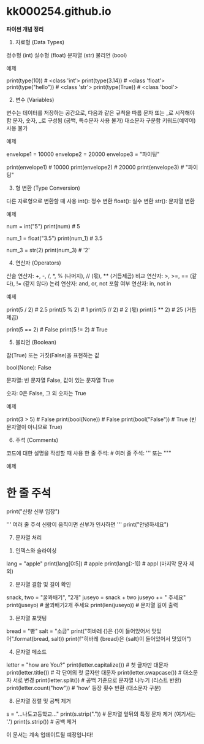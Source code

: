 # kk000254.github.io

**파이썬 개념 정리**

1. 자료형 (Data Types)

정수형 (int)
실수형 (float)
문자열 (str)
불리언 (bool)

예제

print(type(10))      # <class 'int'>
print(type(3.14))    # <class 'float'>
print(type("hello")) # <class 'str'>
print(type(True))    # <class 'bool'>

2. 변수 (Variables)

변수는 데이터를 저장하는 공간으로, 다음과 같은 규칙을 따름
문자 또는 _로 시작해야 함
문자, 숫자, _로 구성됨 (공백, 특수문자 사용 불가)
대소문자 구분함
키워드(예약어) 사용 불가

예제

envelope1 = 10000
envelope2 = 20000
envelope3 = "파이팅"

print(envelope1)  # 10000
print(envelope2)  # 20000
print(envelope3)  # "파이팅"

3. 형 변환 (Type Conversion)

다른 자료형으로 변환할 때 사용
int(): 정수 변환
float(): 실수 변환
str(): 문자열 변환

예제

num = int("5")
print(num)  # 5

num_1 = float("3.5")
print(num_1)  # 3.5

num_3 = str(2)
print(num_3)  # '2'

4. 연산자 (Operators)

산술 연산자: +, -, /, *, % (나머지), // (몫), ** (거듭제곱)
비교 연산자: >, >=, == (같다), != (같지 않다)
논리 연산자: and, or, not
포함 여부 연산자: in, not in

예제

print(5 / 2)   # 2.5
print(5 % 2)   # 1
print(5 // 2)  # 2 (몫)
print(5 ** 2)  # 25 (거듭제곱)

print(5 == 2)  # False
print(5 != 2)  # True

5. 불리언 (Boolean)

참(True) 또는 거짓(False)을 표현하는 값

bool(None): False

문자열: 빈 문자열 False, 값이 있는 문자열 True

숫자: 0은 False, 그 외 숫자는 True

예제

print(3 > 5)         # False
print(bool(None))    # False
print(bool("False")) # True (빈 문자열이 아니므로 True)

6. 주석 (Comments)

코드에 대한 설명을 작성할 때 사용
한 줄 주석: #
여러 줄 주석: ''' 또는 """

예제

# 한 줄 주석
print("신랑 신부 입장")

'''
여러 줄 주석
신랑이 움직이면
신부가 인사하면
'''
print("안녕하세요")

7. 문자열 처리

1) 인덱스와 슬라이싱

lang = "apple"
print(lang[0:5])  # apple
print(lang[:-1])  # appl (마지막 문자 제외)

2) 문자열 결합 및 길이 확인

snack, two = "꿀꽈배기", "2개"
juseyo = snack + two
juseyo += " 주세요"
print(juseyo)  # 꿀꽈배기2개 주세요
print(len(juseyo))  # 문자열 길이 출력

3) 문자열 포맷팅

bread = "빵"
salt = "소금"
print("히바레 {}은 {}이 들어있어서 맛있어".format(bread, salt))
print(f"히바레 {bread}은 {salt}이 들어있어서 맛있어")

4) 문자열 메소드

letter = "how are You?"
print(letter.capitalize())  # 첫 글자만 대문자
print(letter.title())       # 각 단어의 첫 글자만 대문자
print(letter.swapcase())    # 대소문자 서로 변경
print(letter.split())       # 공백 기준으로 문자열 나누기 (리스트 반환)
print(letter.count("how"))  # 'how' 등장 횟수 반환 (대소문자 구분)

8. 문자열 정렬 및 공백 제거

s = "...나도고등학교..."
print(s.strip("."))  # 문자열 앞뒤의 특정 문자 제거 (여기서는 '.')
print(s.strip())  # 공백 제거

이 문서는 계속 업데이트될 예정입니다!
